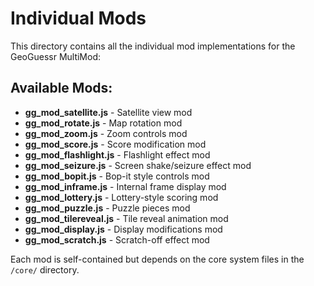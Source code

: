 # Individual Mods

This directory contains all the individual mod implementations for the GeoGuessr MultiMod:

## Available Mods:
- **gg_mod_satellite.js** - Satellite view mod
- **gg_mod_rotate.js** - Map rotation mod
- **gg_mod_zoom.js** - Zoom controls mod
- **gg_mod_score.js** - Score modification mod
- **gg_mod_flashlight.js** - Flashlight effect mod
- **gg_mod_seizure.js** - Screen shake/seizure effect mod
- **gg_mod_bopit.js** - Bop-it style controls mod
- **gg_mod_inframe.js** - Internal frame display mod
- **gg_mod_lottery.js** - Lottery-style scoring mod
- **gg_mod_puzzle.js** - Puzzle pieces mod
- **gg_mod_tilereveal.js** - Tile reveal animation mod
- **gg_mod_display.js** - Display modifications mod
- **gg_mod_scratch.js** - Scratch-off effect mod

Each mod is self-contained but depends on the core system files in the `/core/` directory.
